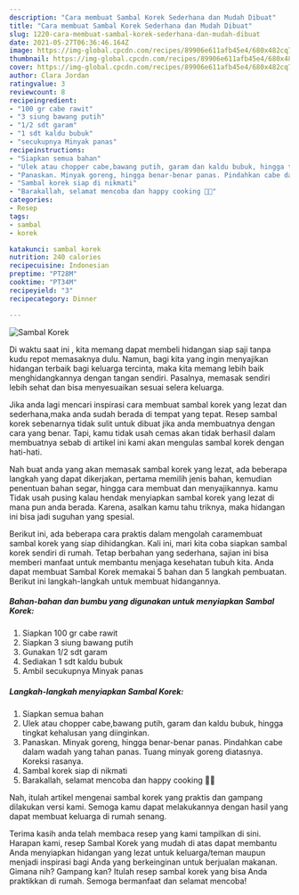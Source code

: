```yaml
---
description: "Cara membuat Sambal Korek Sederhana dan Mudah Dibuat"
title: "Cara membuat Sambal Korek Sederhana dan Mudah Dibuat"
slug: 1220-cara-membuat-sambal-korek-sederhana-dan-mudah-dibuat
date: 2021-05-27T06:36:46.164Z
image: https://img-global.cpcdn.com/recipes/89906e611afb45e4/680x482cq70/sambal-korek-foto-resep-utama.jpg
thumbnail: https://img-global.cpcdn.com/recipes/89906e611afb45e4/680x482cq70/sambal-korek-foto-resep-utama.jpg
cover: https://img-global.cpcdn.com/recipes/89906e611afb45e4/680x482cq70/sambal-korek-foto-resep-utama.jpg
author: Clara Jordan
ratingvalue: 3
reviewcount: 8
recipeingredient:
- "100 gr cabe rawit"
- "3 siung bawang putih"
- "1/2 sdt garam"
- "1 sdt kaldu bubuk"
- "secukupnya Minyak panas"
recipeinstructions:
- "Siapkan semua bahan"
- "Ulek atau chopper cabe,bawang putih, garam dan kaldu bubuk, hingga tingkat kehalusan yang diinginkan."
- "Panaskan. Minyak goreng, hingga benar-benar panas. Pindahkan cabe dalam wadah yang tahan panas. Tuang minyak goreng diatasnya. Koreksi rasanya."
- "Sambal korek siap di nikmati"
- "Barakallah, selamat mencoba dan happy cooking 🤗😘"
categories:
- Resep
tags:
- sambal
- korek

katakunci: sambal korek 
nutrition: 240 calories
recipecuisine: Indonesian
preptime: "PT28M"
cooktime: "PT34M"
recipeyield: "3"
recipecategory: Dinner

---
```



![Sambal Korek](https://img-global.cpcdn.com/recipes/89906e611afb45e4/680x482cq70/sambal-korek-foto-resep-utama.jpg)

Di waktu  saat ini , kita memang dapat membeli hidangan siap saji tanpa kudu repot memasaknya dulu. Namun, bagi kita yang ingin menyajikan hidangan terbaik bagi keluarga tercinta, maka kita memang lebih baik menghidangkannya dengan tangan sendiri. Pasalnya, memasak sendiri lebih sehat dan bisa menyesuaikan sesuai selera keluarga.

Jika anda lagi mencari inspirasi cara membuat sambal korek yang lezat dan sederhana,maka anda sudah berada di tempat yang tepat. Resep sambal korek  sebenarnya tidak sulit untuk dibuat jika anda membuatnya dengan cara yang benar. Tapi, kamu tidak usah cemas akan tidak berhasil dalam membuatnya 
sebab di artikel ini kami akan mengulas sambal korek dengan hati-hati.  



Nah buat anda yang akan memasak sambal korek yang lezat, ada beberapa langkah yang dapat dikerjakan, pertama memilih jenis bahan, kemudian penentuan bahan segar, hingga cara membuat dan menyajikannya. kamu Tidak usah pusing kalau hendak menyiapkan sambal korek yang lezat di mana pun anda berada. Karena, asalkan kamu  tahu triknya, maka hidangan ini bisa jadi suguhan yang spesial.

Berikut ini, ada beberapa cara praktis  dalam mengolah caramembuat sambal korek yang siap dihidangkan. Kali ini, mari kita coba siapkan sambal korek sendiri di rumah. Tetap berbahan yang sederhana, sajian ini bisa memberi manfaat untuk membantu menjaga kesehatan tubuh kita. Anda dapat membuat Sambal Korek memakai 5 bahan dan 5 langkah pembuatan. Berikut ini langkah-langkah untuk membuat hidangannya.

<!--inarticleads1-->

##### Bahan-bahan dan bumbu yang digunakan untuk menyiapkan Sambal Korek:

1. Siapkan 100 gr cabe rawit
1. Siapkan 3 siung bawang putih
1. Gunakan 1/2 sdt garam
1. Sediakan 1 sdt kaldu bubuk
1. Ambil secukupnya Minyak panas




<!--inarticleads2-->

##### Langkah-langkah menyiapkan Sambal Korek:

1. Siapkan semua bahan
1. Ulek atau chopper cabe,bawang putih, garam dan kaldu bubuk, hingga tingkat kehalusan yang diinginkan.
1. Panaskan. Minyak goreng, hingga benar-benar panas. Pindahkan cabe dalam wadah yang tahan panas. Tuang minyak goreng diatasnya. Koreksi rasanya.
1. Sambal korek siap di nikmati
1. Barakallah, selamat mencoba dan happy cooking 🤗😘




Nah, itulah artikel mengenai  sambal korek  yang praktis dan gampang dilakukan versi kami. Semoga kamu dapat melakukannya dengan hasil yang dapat membuat keluarga di rumah senang. 

Terima kasih anda telah membaca resep yang kami tampilkan di sini. Harapan kami, resep  Sambal Korek yang mudah di atas dapat membantu Anda menyiapkan hidangan yang lezat untuk keluarga/teman maupun menjadi inspirasi bagi Anda yang berkeinginan untuk berjualan makanan. Gimana nih? Gampang kan? Itulah resep sambal korek yang bisa Anda praktikkan di rumah. Semoga bermanfaat dan selamat mencoba!

